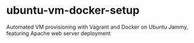 # ubuntu-vm-docker-setup
Automated VM provisioning with Vagrant and Docker on Ubuntu Jammy, featuring Apache web server deployment
